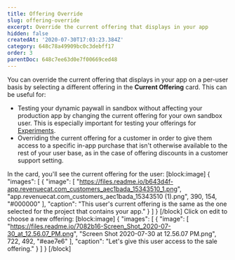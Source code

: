 ```yaml
---
title: Offering Override
slug: offering-override
excerpt: Override the current offering that displays in your app
hidden: false
createdAt: '2020-07-30T17:03:23.384Z'
category: 648c78a49909bc0c3debff17
order: 3
parentDoc: 648c7ee63d0e7f00669ced48
---
```

You can override the current offering that displays in your app on a per-user basis by selecting a different offering in the **Current Offering** card. This can be useful for:

- Testing your dynamic paywall in sandbox without affecting your production app by changing the current offering for your own sandbox user. This is especially important for testing your offerings for [Experiments](doc:experiments-beta).
- Overriding the current offering for a customer in order to give them access to a specific in-app purchase that isn't otherwise available to the rest of your user base, as in the case of offering discounts in a customer support setting.

In the card, you'll see the current offering for the user:
[block:image]
{
  "images": [
    {
      "image": [
        "https://files.readme.io/b643d4f-app.revenuecat.com_customers_aec1bada_15343510_1.png",
        "app.revenuecat.com_customers_aec1bada_15343510 (1).png",
        390,
        154,
        "#000000"
      ],
      "caption": "This user's current offering is the same as the one selected for the project that contains your app."
    }
  ]
}
[/block]
Click on edit to choose a new offering:
[block:image]
{
  "images": [
    {
      "image": [
        "https://files.readme.io/7082b16-Screen_Shot_2020-07-30_at_12.56.07_PM.png",
        "Screen Shot 2020-07-30 at 12.56.07 PM.png",
        722,
        492,
        "#eae7e6"
      ],
      "caption": "Let's give this user access to the sale offering."
    }
  ]
}
[/block]